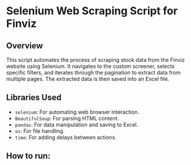 # Selenium Web Scraping Script for Finviz

## Overview
This script automates the process of scraping stock data from the Finviz website using Selenium. It navigates to the custom screener, selects specific filters, and iterates through the pagination to extract data from multiple pages. The extracted data is then saved into an Excel file.

## Libraries Used
- `selenium`: For automating web browser interaction.
- `BeautifulSoup`: For parsing HTML content.
- `pandas`: For data manipulation and saving to Excel.
- `os`: For file handling.
- `time`: For adding delays between actions.

## How to run:

```python finviz_scraper-main.py
```
